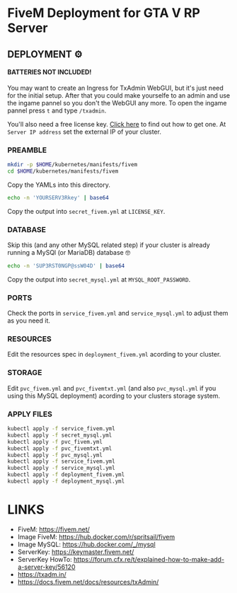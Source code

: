 # FiveM Deployment for GTA V RP Server
## DEPLOYMENT ⚙️
#### BATTERIES NOT INCLUDED!
You may want to create an Ingress for TxAdmin WebGUI, but it's just need for the initial setup. After that you could make yourselfe to an admin and use the ingame pannel so you don't the WebGUI any more. To open the ingame pannel press `t` and type `/txadmin`.
  
You'll also need a free license key. [Click here](https://forum.cfx.re/t/explained-how-to-make-add-a-server-key/56120) to find out how to get one. At `Server IP address` set the external IP of your cluster.  

### PREAMBLE

```bash
mkdir -p $HOME/kubernetes/manifests/fivem
cd $HOME/kubernetes/manifests/fivem
```
Copy the YAMLs into this directory.  

```bash
echo -n 'YOURSERV3Rkey' | base64
```

Copy the output into `secret_fivem.yml` at `LICENSE_KEY`.  

### DATABASE
Skip this (and any other MySQL related step) if your cluster is already running a MySQl (or MariaDB) database 🤓

```bash
echo -n 'SUP3RST0NGP@ssW04D' | base64
```

Copy the output into `secret_mysql.yml` at `MYSQL_ROOT_PASSWORD`.  

### PORTS
Check the ports in `service_fivem.yml` and `service_mysql.yml` to adjust them as you need it.  

### RESOURCES
Edit the resources spec in `deployment_fivem.yml` acording to your cluster.  

### STORAGE
Edit `pvc_fivem.yml` and `pvc_fivemtxt.yml` (and also `pvc_mysql.yml` if you using this MySQL deployment) acording to your clusters storage system.

### APPLY FILES
```bash
kubectl apply -f service_fivem.yml
kubectl apply -f secret_mysql.yml
kubectl apply -f pvc_fivem.yml
kubectl apply -f pvc_fivemtxt.yml
kubectl apply -f pvc_mysql.yml
kubectl apply -f service_fivem.yml
kubectl apply -f service_mysql.yml
kubectl apply -f deployment_fivem.yml
kubectl apply -f deployment_mysql.yml
```

# LINKS
- FiveM: https://fivem.net/  
- Image FiveM: https://hub.docker.com/r/spritsail/fivem  
- Image MySQL: https://hub.docker.com/_/mysql  
- ServerKey: https://keymaster.fivem.net/  
- ServerKey HowTo: https://forum.cfx.re/t/explained-how-to-make-add-a-server-key/56120
- https://txadm.in/
- https://docs.fivem.net/docs/resources/txAdmin/

